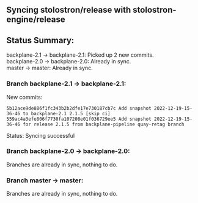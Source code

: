 ## Syncing stolostron/release with stolostron-engine/release

## Status Summary:

backplane-2.1 -> backplane-2.1: Picked up 2 new commits.  
backplane-2.0 -> backplane-2.0: Already in sync.  
master -> master: Already in sync.  

### Branch backplane-2.1 -> backplane-2.1:

New commits:

```
5b12ace9de886f1fc343b2b2dfe17e730187cb7c Add snapshot 2022-12-19-15-36-46 to backplane-2.1 2.1.5 [skip ci]
559ac4a3efe806f7730fa107208e01f036729ee5 Add snapshot 2022-12-19-15-36-46 for release 2.1.5 from backplane-pipeline quay-retag branch
```

Status: Syncing successful

### Branch backplane-2.0 -> backplane-2.0:

Branches are already in sync, nothing to do.

### Branch master -> master:

Branches are already in sync, nothing to do.
